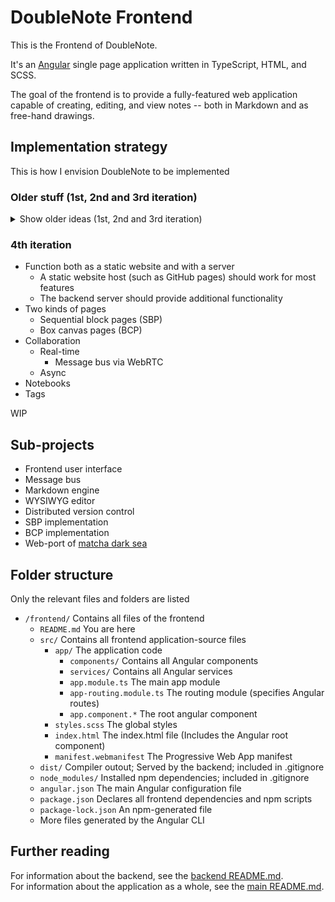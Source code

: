 # DoubleNote Frontend

This is the Frontend of DoubleNote.

It's an [Angular](https://angular.io) single page application written in TypeScript, HTML, and SCSS.

The goal of the frontend is to provide a fully-featured web application capable of creating, editing, and view notes -- both in Markdown and as free-hand drawings.

## Implementation strategy

This is how I envision DoubleNote to be implemented

### Older stuff (1st, 2nd and 3rd iteration)

<details>
<summary>
  Show older ideas (1st, 2nd and 3rd iteration)
</summary>

### Initial strategy

Some of this is outdated (see below)

- Provide a sidenav to switch between contexts such as the welcome screen, settings and notebooks
- Use RxJS Observables and Subjects where possible
- Use event-sourcing (CQRS)
- Represent any action as an event as soon as possible
- Connect to users via WebRTC for peer-to-peer communication
  - Use the PeerJS library
- Send every event to all peers as soon as possible
- Treat own events the same way as incoming events from peers
- Only update the state of a note by applying events
- Maybe implement something like Git?
  - Objects
  - Hashes
  - Branches
  - Push/Pull

### 2nd iteration

- Real-time collaboration requires one peer to be the host
- Every action performed by any user needs to be an event
- Pipe every event through the same pipeline
- Treat own events the same way as incoming events from peers
- Allow users to undo and redo any changes made during editing
- Commit after changes are completed

### Editing notes & Markdown engine

We need a syntax tree

Maybe consider using FrontMatter as well
There can be formatting (bold, italics, ...) inline

Several markdown features can be applied to one piece of text.
Some features disable each other, depending on which one is inside of the other
We'll need to run the parser several times

Markdown features

- Code blocks
- Inline code
- Comments
- Tables
- Math blocks
- Inline math
- Inline formatting
  - Bold
  - Italics
  - Underline
  - Strike-through
  - Highlight
- Headings
- Links
- Images
- Abbreviations
- Text
- Quotes
- Critique markup

List of nodes

- Headings
- Comments
- Tables
- Paragraphs

### Another take on collaboration

- Every peer parses their own changes
- Only send the delta to the message bus

### 3rd iteration

- Sections and pages are stored in notebooks
- Sections can be sub-sections of other sections
- Pages must be part of exactly one section
- Send every event to the message bus
- Every event which affects the view must come from the message bus
- The message bus propagates messages to peers
- The message bus receives incoming messages from peers
- Assume the Markdown engine to be sufficiently fast
- Every text box has its own MDOM
- One page can have multiple text boxes
- On local change of the markdown text, the engine should parse it again
- On local change of the WYSIWYG text, the engine should parse it again
- The resulting MDOM needs to be sent to the message bus in its entirety
- Incoming MDOM from the message bus needs to be compared against the local MDOM
- Only calculate the delta locally and apply it to the markdown text and the WYSIWYG text
  - Handle conflicting changes
  - What if two people delete a different paragraph?
- Think about persisting messages
  - Probably store the JSON of every MDOM as text in the localStorage
  - Distributed versioning
- How to handle drawing?
  - A user can draw on every page
  - Only allow drawing in draw boxes?
  - How to synchronize drawing?
  - Introduce some kind of Drawing Object Model?
  - Only allow one Drawing Object Model per page?
    - If so, every page should have one
- Git works best on text files on a line by line basis
  - How would applying such version control look like using an AST?
  - What if something changes sub-node?
  - When a node changes, it needs to be replaced
  - Handle sub-node conflicts
  - When are two text nodes the same node but with changes?
  - What if two peers paste the same text as a paragraph?
    - What if there are two, non-conflicting changes?
  - What if there are changes on separate lines of one markdown paragraph?
  - How to handle changes in the WYSIWYG text?
  - How to handle paragraphs being merged with other paragraphs?
  - How to handle paragraphs being re-ordered?
  - The third iteration plans suggest sending the entire MDOM in every event
  - Delta cannot be calculated on the side of the sending peer
    - At least not without some kind of Git-like commit structure
- **Real-time peer-to-peer needs to work as well as asynchronous peer-to-peer editing**
  - Decide where to handle delta calculations
  - Real-time editing requires fast delta computations
  - Async editing requires distributed merging of conflicting changes
  - Achieve eventual consistency somehow

</details>

### 4th iteration

- Function both as a static website and with a server
  - A static website host (such as GitHub pages) should work for most features
  - The backend server should provide additional functionality
- Two kinds of pages
  - Sequential block pages (SBP)
  - Box canvas pages (BCP)
- Collaboration
  - Real-time
    - Message bus via WebRTC
  - Async
- Notebooks
- Tags

WIP

## Sub-projects

- Frontend user interface
- Message bus
- Markdown engine
- WYSIWYG editor
- Distributed version control
- SBP implementation
- BCP implementation
- Web-port of [matcha dark sea](https://github.com/vinceliuice/Matcha-gtk-theme#readme)

## Folder structure

Only the relevant files and folders are listed

- `/frontend/` Contains all files of the frontend
  - `README.md` You are here
  - `src/` Contains all frontend application-source files
    - `app/` The application code
      - `components/` Contains all Angular components
      - `services/` Contains all Angular services
      - `app.module.ts` The main app module
      - `app-routing.module.ts` The routing module (specifies Angular routes)
      - `app.component.*` The root angular component
    - `styles.scss` The global styles
    - `index.html` The index.html file (Includes the Angular root component)
    - `manifest.webmanifest` The Progressive Web App manifest
  - `dist/` Compiler outout; Served by the backend; included in .gitignore
  - `node_modules/` Installed npm dependencies; included in .gitignore
  - `angular.json` The main Angular configuration file
  - `package.json` Declares all frontend dependencies and npm scripts
  - `package-lock.json` An npm-generated file
  - More files generated by the Angular CLI

## Further reading

For information about the backend, see the [backend README.md](/backend/README.md).  
For information about the application as a whole, see the [main README.md](/README.md).
